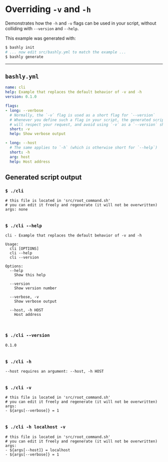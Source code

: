 # Overriding `-v` and `-h`

Demonstrates how the `-h` and `-v` flags can be used in your script, without
colliding with `--version` and `--help`.

This example was generated with:

```bash
$ bashly init
# ... now edit src/bashly.yml to match the example ...
$ bashly generate
```

-----

## `bashly.yml`

```yaml
name: cli
help: Example that replaces the default behavior of -v and -h
version: 0.1.0

flags:
- long: --verbose
  # Normally, the `-v` flag is used as a short flag for `--version`
  # Whenever you define such a flag in your script, the generated script
  # will respect your request, and avoid using `-v` as a `--version` shortcut.
  short: -v
  help: Show verbose output

- long: --host
  # The same applies to `-h` (which is otherwise short for `--help`)
  short: -h
  arg: host
  help: Host address
```



## Generated script output

### `$ ./cli`

```shell
# this file is located in 'src/root_command.sh'
# you can edit it freely and regenerate (it will not be overwritten)
args: none


```

### `$ ./cli --help`

```shell
cli - Example that replaces the default behavior of -v and -h

Usage:
  cli [OPTIONS]
  cli --help
  cli --version

Options:
  --help
    Show this help

  --version
    Show version number

  --verbose, -v
    Show verbose output

  --host, -h HOST
    Host address



```

### `$ ./cli --version`

```shell
0.1.0


```

### `$ ./cli -h`

```shell
--host requires an argument: --host, -h HOST


```

### `$ ./cli -v`

```shell
# this file is located in 'src/root_command.sh'
# you can edit it freely and regenerate (it will not be overwritten)
args:
- ${args[--verbose]} = 1


```

### `$ ./cli -h localhost -v`

```shell
# this file is located in 'src/root_command.sh'
# you can edit it freely and regenerate (it will not be overwritten)
args:
- ${args[--host]} = localhost
- ${args[--verbose]} = 1


```



